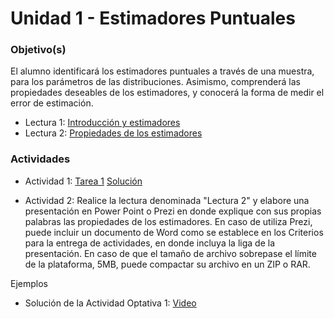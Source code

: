 # Unidad 1 - Estimadores Puntuales

### Objetivo(s)

El alumno identificará los estimadores puntuales a través de una muestra, para los parámetros de las distribuciones. Asimismo, comprenderá las propiedades deseables de los estimadores, y conocerá la forma de medir el error de estimación.

- Lectura 1: [Introducción y estimadores](Estimadoresmodif.pdf)
- Lectura 2: [Propiedades de los estimadores](PROPIE~1.PDF)

### Actividades
- Actividad 1: [Tarea 1](Actividad1-Unidad1.pdf) [Solución](Tarea1.ipynb)

- Actividad 2: Realice la lectura denominada "Lectura 2" y elabore una presentación en Power Point o Prezi en donde explique con sus   propias palabras las propiedades de los estimadores. En caso de utiliza Prezi, puede incluir un documento de Word como se establece en los Criterios para la entrega de actividades, en donde incluya la liga de la presentación. En caso de que el tamaño de archivo sobrepase el límite de la plataforma, 5MB, puede compactar su archivo en un ZIP o RAR.

Ejemplos
- Solución de la Actividad Optativa 1: [Video](ActividadOptativa1Unidad1.mp4)
